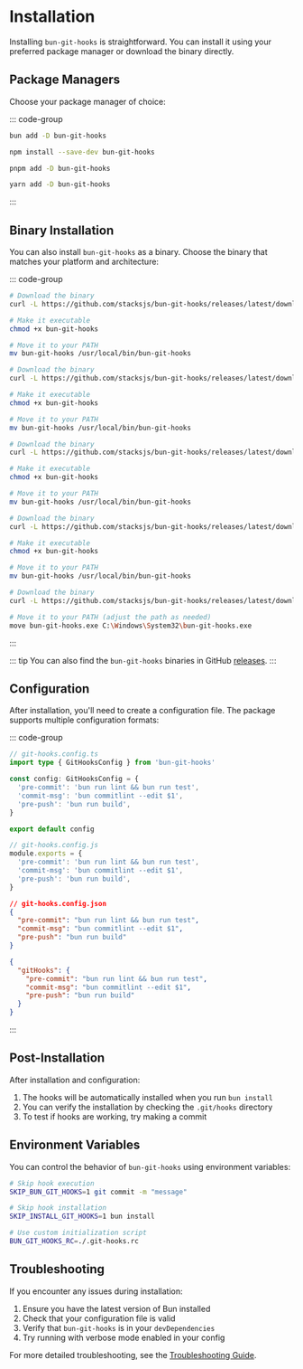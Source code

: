 # Installation

Installing `bun-git-hooks` is straightforward. You can install it using your preferred package manager or download the binary directly.

## Package Managers

Choose your package manager of choice:

::: code-group

```sh [bun]
bun add -D bun-git-hooks
```

```sh [npm]
npm install --save-dev bun-git-hooks
```

```sh [pnpm]
pnpm add -D bun-git-hooks
```

```sh [yarn]
yarn add -D bun-git-hooks
```

:::

## Binary Installation

You can also install `bun-git-hooks` as a binary. Choose the binary that matches your platform and architecture:

::: code-group

```sh [macOS (arm64)]
# Download the binary
curl -L https://github.com/stacksjs/bun-git-hooks/releases/latest/download/bun-git-hooks-darwin-arm64 -o bun-git-hooks

# Make it executable
chmod +x bun-git-hooks

# Move it to your PATH
mv bun-git-hooks /usr/local/bin/bun-git-hooks
```

```sh [macOS (x64)]
# Download the binary
curl -L https://github.com/stacksjs/bun-git-hooks/releases/latest/download/bun-git-hooks-darwin-x64 -o bun-git-hooks

# Make it executable
chmod +x bun-git-hooks

# Move it to your PATH
mv bun-git-hooks /usr/local/bin/bun-git-hooks
```

```sh [Linux (arm64)]
# Download the binary
curl -L https://github.com/stacksjs/bun-git-hooks/releases/latest/download/bun-git-hooks-linux-arm64 -o bun-git-hooks

# Make it executable
chmod +x bun-git-hooks

# Move it to your PATH
mv bun-git-hooks /usr/local/bin/bun-git-hooks
```

```sh [Linux (x64)]
# Download the binary
curl -L https://github.com/stacksjs/bun-git-hooks/releases/latest/download/bun-git-hooks-linux-x64 -o bun-git-hooks

# Make it executable
chmod +x bun-git-hooks

# Move it to your PATH
mv bun-git-hooks /usr/local/bin/bun-git-hooks
```

```sh [Windows (x64)]
# Download the binary
curl -L https://github.com/stacksjs/bun-git-hooks/releases/latest/download/bun-git-hooks-windows-x64.exe -o bun-git-hooks.exe

# Move it to your PATH (adjust the path as needed)
move bun-git-hooks.exe C:\Windows\System32\bun-git-hooks.exe
```

:::

::: tip
You can also find the `bun-git-hooks` binaries in GitHub [releases](https://github.com/stacksjs/bun-git-hooks/releases).
:::

## Configuration

After installation, you'll need to create a configuration file. The package supports multiple configuration formats:

::: code-group

```ts [TypeScript]
// git-hooks.config.ts
import type { GitHooksConfig } from 'bun-git-hooks'

const config: GitHooksConfig = {
  'pre-commit': 'bun run lint && bun run test',
  'commit-msg': 'bun commitlint --edit $1',
  'pre-push': 'bun run build',
}

export default config
```

```js [JavaScript]
// git-hooks.config.js
module.exports = {
  'pre-commit': 'bun run lint && bun run test',
  'commit-msg': 'bun commitlint --edit $1',
  'pre-push': 'bun run build',
}
```

```json [JSON]
// git-hooks.config.json
{
  "pre-commit": "bun run lint && bun run test",
  "commit-msg": "bun commitlint --edit $1",
  "pre-push": "bun run build"
}
```

```json [package.json]
{
  "gitHooks": {
    "pre-commit": "bun run lint && bun run test",
    "commit-msg": "bun commitlint --edit $1",
    "pre-push": "bun run build"
  }
}
```

:::

## Post-Installation

After installation and configuration:

1. The hooks will be automatically installed when you run `bun install`
2. You can verify the installation by checking the `.git/hooks` directory
3. To test if hooks are working, try making a commit

## Environment Variables

You can control the behavior of `bun-git-hooks` using environment variables:

```bash
# Skip hook execution
SKIP_BUN_GIT_HOOKS=1 git commit -m "message"

# Skip hook installation
SKIP_INSTALL_GIT_HOOKS=1 bun install

# Use custom initialization script
BUN_GIT_HOOKS_RC=./.git-hooks.rc
```

## Troubleshooting

If you encounter any issues during installation:

1. Ensure you have the latest version of Bun installed
2. Check that your configuration file is valid
3. Verify that `bun-git-hooks` is in your `devDependencies`
4. Try running with verbose mode enabled in your config

For more detailed troubleshooting, see the [Troubleshooting Guide](/troubleshooting).
